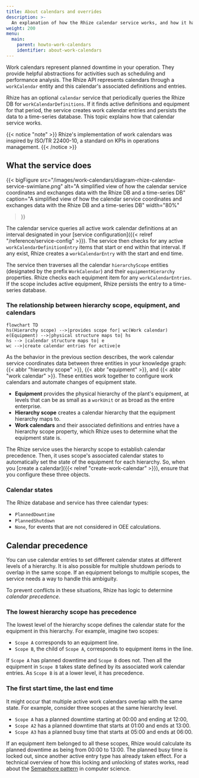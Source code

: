 ```yaml
---
title: About calendars and overrides
description: >-
  An explanation of how the Rhize calendar service works, and how it handles planned shutdowns across hierarchies.
weight: 200
menu:
  main:
    parent: howto-work-calendars
    identifier: about-work-calendars
---
```


Work calendars represent planned downtime in your operation.
They provide helpful abstractions for activities such as scheduling and performance analysis.
The Rhize API represents calendars through a `workCalendar` entity and this calendar's associated definitions and entries.

Rhize has an optional `calendar` service that periodically queries the Rhize DB for `workCalendarDefinitions`.
If it finds active definitions and equipment for that period, the service creates work calendar entries and persists the data to a time-series database.
This topic explains how that calendar service works.

{{< notice "note" >}}
Rhize's implementation of work calendars was inspired by ISO/TR
22400-10, a standard on KPIs in operations management. 
{{< /notice >}}
 
## What the service does

{{< bigFigure
src="/images/work-calendars/diagram-rhize-calendar-service-swimlane.png"
alt="A simplified view of how the calendar service coordinates and exchanges data with the Rhize DB and a time-series DB"
caption="A simplified view of how the calendar service coordinates and exchanges data with the Rhize DB and a time-series DB"
width="80%"
>}}


The calendar service queries all active work calendar definitions at an interval designated in your [service configuration]({{< relref "/reference/service-config" >}}).
The service then checks for any active `workCalendarDefinitionEntry` items that start or end within that interval.
If any exist, Rhize creates a `workCalendarEntry` with the start and end time.

The service then traverses all the calendar `hierarchyScope` entities (designated by the prefix `WorkCalendar`) and their `equipmentHierarchy` properties.
Rhize checks each equipment item for any `workCalendarEntries`.
If the scope includes active equipment, Rhize persists the entry to a time-series database.

### The relationship between hierarchy scope, equipment, and calendars

```mermaid
flowchart TD
hs(Hierarchy scope) -->|provides scope for| wc(Work calendar)
e(Equipment) -->|physical structure maps to| hs
hs --> |calendar structure maps to| e
wc -->|create calendar entries for active|e
```

As the behavior in the previous section describes, the work calendar service coordinates data between 
three entities in your knowledge graph: {{< abbr "hierarchy scope" >}}, {{< abbr "equipment" >}}, and {{< abbr "work calendar" >}}.
These entities work together to configure work calendars and automate changes of equipment state.

- **Equipment** provides the physical hierarchy of the plant's equipment, at levels that can be as small as a `workUnit` or as broad as the entire enterprise.
- **Hierarchy scope** creates a calendar hierarchy that the equipment hierarchy maps to.
- **Work calendars** and their associated definitions and entries have a hierarchy scope property, which Rhize uses to determine what the equipment state is.


The Rhize service uses the hierarchy scope to establish calendar precedence.
Then, it uses scope's associated calendar states to automatically set the state of the equipment for each hierarchy.
So, when you [create a calendar]({{< relref "create-work-calendar" >}}), ensure that you configure these three objects.
  
  

### Calendar states

The Rhize database and service has three calendar types:

- `PlannedDowntime`
- `PlannedShutdown`
- `None`, for events that are not considered in OEE calculations.

## Calendar precedence

You can use calendar entries to set different calendar states at different levels of a hierarchy.
It is also possible for multiple shutdown periods to overlap in the same scope.
If an equipment belongs to multiple scopes, the service needs a way to handle this ambiguity.

To prevent conflicts in these situations, Rhize has logic to determine _calendar precedence_.

### The lowest hierarchy scope has precedence

The lowest level of the hierarchy scope defines the calendar state for the equipment in this hierarchy.
For example, imagine two scopes:
- `Scope A` corresponds to an equipment line.
- `Scope B`, the child of `Scope A`, corresponds to equipment items in the line.

If `Scope A` has planned downtime and `Scope B` does not. Then all the equipment in `Scope B` takes state defined by its associated work calendar entries. As `Scope B` is at a lower level, it has precedence.

<!---

{{< bigFigure
src="/images/work-calendars/diagram-rhize-calendar-precedence.png"
alt="Example of precedence calculation"
width="80%"
>}}
 -->

### The first start time, the last end time


It might occur that multiple active work calendars overlap with the same state.
For example, consider three scopes at the same hierarchy level.
- `Scope A` has a planned downtime starting at 00:00 and ending at 12:00,
- `Scope A2` has a planned downtime that starts at 01:00 and ends at 13:00.
- `Scope A3` has a planned busy time that starts at 05:00 and ends at 06:00.

If an equipment item belonged to all these scopes, Rhize would calculate its planned downtime as being from 00:00 to 13:00.
The planned busy time is locked out, since another active entry type has already taken effect.
For a technical overview of how this locking and unlocking of states works, read about the [Semaphore pattern](https://en.wikipedia.org/wiki/Semaphore_(programming)) in computer science.

